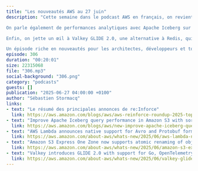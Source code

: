 ```yaml
---
title: "Les nouveautés AWS au 27 juin"
description: "Cette semaine dans le podcast AWS en français, on revient sur les annonces marquantes de la conférence re:Inforce 2025 dédiée à la sécurité dans le cloud. Au programme : simplification des consoles, des règles de firewall managées, gestion simplifiée des certificats, et nouveautés IAM.

On parle également de performances analytiques avec Apache Iceberg sur S3, désormais optimisé grâce au sort et z-order compaction, d’une nouvelle fonctionnalité très attendue sur S3 Express One Zone (le renommage atomique d’objets !) et de Lambda qui peut maintenant consommer nativement des événements Kafka au format Avro et Protobuf.

Enfin, on jette un œil à Valkey GLIDE 2.0, une alternative à Redis, qui monte en puissance avec le support de Go, OpenTelemetry et le traitement par lots.

Un épisode riche en nouveautés pour les architectes, développeurs et tous ceux qui construisent sur AWS."
episode: 306
duration: "00:20:01"
size: 22315068
file: "306.mp3"
social-background: "306.png"
category: "podcasts"
guests: []
publication: "2025-06-27 04:00:00 +0100"
author: "Sébastien Stormacq"
links:
- text: "Le résumé des principales annonces de re:Inforce"
  link: https://aws.amazon.com/blogs/aws/aws-reinforce-roundup-2025-top-announcements/
- text: "Improve Apache Iceberg query performance in Amazon S3 with sort and z-order compaction"
  link: https://aws.amazon.com/blogs/aws/new-improve-apache-iceberg-query-performance-in-amazon-s3-with-sort-and-z-order-compaction/
- text: "AWS Lambda announces native support for Avro and Protobuf formatted Kafka events "
  link: https://aws.amazon.com/about-aws/whats-new/2025/06/aws-lambda-native-support-avro-protobuf-kafka-events/
- text: "Amazon S3 Express One Zone now supports atomic renaming of objects with a single API call"
  link: https://aws.amazon.com/about-aws/whats-new/2025/06/amazon-s3-express-one-zone-atomic-renaming-objects-api/
- text: "Valkey introduces GLIDE 2.0 with support for Go, OpenTelemetry, and pipeline batching"
  link: https://aws.amazon.com/about-aws/whats-new/2025/06/valkey-glide-2-0-go-opentelemetry-pipeline-batching/
---
```

